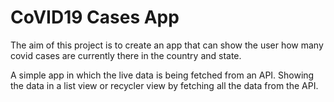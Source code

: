 # CoVID19 Cases App

The aim of this project is to create an app that can show the user how many covid cases are currently there in the country and state.

A simple app in which the live data is being fetched from an API. Showing the data in a list view or recycler view by fetching all the data from the API.
